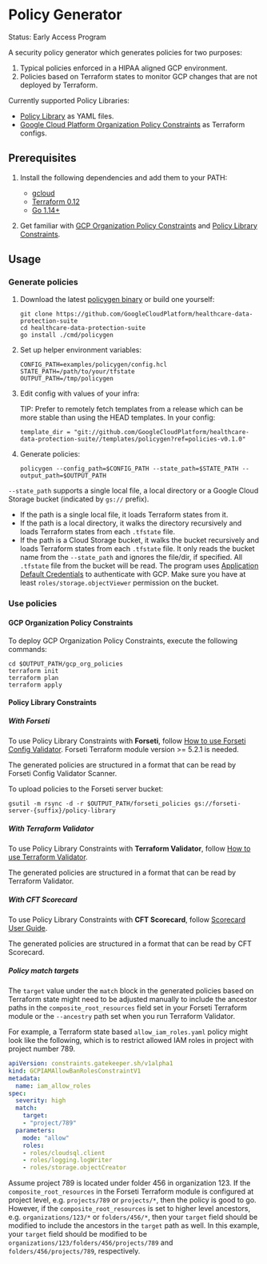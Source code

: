 # Policy Generator

Status: Early Access Program

A security policy generator which generates policies for two purposes:

1. Typical policies enforced in a HIPAA aligned GCP environment.
1. Policies based on Terraform states to monitor GCP changes that are not
    deployed by Terraform.

Currently supported Policy Libraries:

* [Policy Library](https://github.com/forseti-security/policy-library) as YAML
    files.
* [Google Cloud Platform Organization Policy Constraints](https://cloud.google.com/resource-manager/docs/organization-policy/org-policy-constraints)
    as Terraform configs.

## Prerequisites

1. Install the following dependencies and add them to your PATH:

    * [gcloud](https://cloud.google.com/sdk/gcloud)
    * [Terraform 0.12](https://www.terraform.io/)
    * [Go 1.14+](https://golang.org/dl/)

1. Get familiar with
    [GCP Organization Policy Constraints](https://cloud.google.com/resource-manager/docs/organization-policy/org-policy-constraints)
    and
    [Policy Library Constraints](https://github.com/forseti-security/policy-library).

## Usage

### Generate policies

1. Download the latest
    [policygen binary](https://github.com/GoogleCloudPlatform/healthcare-data-protection-suite/releases)
    or build one yourself:

    ```shell
    git clone https://github.com/GoogleCloudPlatform/healthcare-data-protection-suite
    cd healthcare-data-protection-suite
    go install ./cmd/policygen
    ```

1. Set up helper environment variables:

    ```shell
    CONFIG_PATH=examples/policygen/config.hcl
    STATE_PATH=/path/to/your/tfstate
    OUTPUT_PATH=/tmp/policygen
    ```

1. Edit config with values of your infra:

    TIP: Prefer to remotely fetch templates from a release which can be more
    stable than using the HEAD templates. In your config:

    ```hcl
    template_dir = "git://github.com/GoogleCloudPlatform/healthcare-data-protection-suite//templates/policygen?ref=policies-v0.1.0"
    ```

1. Generate policies:

    ```shell
    policygen --config_path=$CONFIG_PATH --state_path=$STATE_PATH --output_path=$OUTPUT_PATH
    ```

`--state_path` supports a single local file, a local directory or a Google Cloud
Storage bucket (indicated by `gs://` prefix).

* If the path is a single local file, it loads Terraform states from it.
* If the path is a local directory, it walks the directory recursively and
    loads Terraform states from each `.tfstate` file.
* If the path is a Cloud Storage bucket, it walks the bucket recursively and
    loads Terraform states from each `.tfstate` file. It only reads the bucket
    name from the `--state_path` and ignores the file/dir, if specified. All
    `.tfstate` file from the bucket will be read. The program uses
    [Application Default Credentials](https://cloud.google.com/sdk/gcloud/reference/auth/application-default)
    to authenticate with GCP. Make sure you have at least
    `roles/storage.objectViewer` permission on the bucket.

### Use policies

#### GCP Organization Policy Constraints

To deploy GCP Organization Policy Constraints, execute the following commands:

```shell
cd $OUTPUT_PATH/gcp_org_policies
terraform init
terraform plan
terraform apply
```

#### Policy Library Constraints

##### With Forseti

To use Policy Library Constraints with **Forseti**, follow
[How to use Forseti Config Validator](https://github.com/forseti-security/policy-library/blob/master/docs/user_guide.md#how-to-use-forseti-config-validator).
Forseti Terraform module version >= 5.2.1 is needed.

The generated policies are structured in a format that can be read by Forseti
Config Validator Scanner.

To upload policies to the Forseti server bucket:

```shell
gsutil -m rsync -d -r $OUTPUT_PATH/forseti_policies gs://forseti-server-{suffix}/policy-library
```

##### With Terraform Validator

To use Policy Library Constraints with **Terraform Validator**, follow
[How to use Terraform Validator](https://github.com/forseti-security/policy-library/blob/master/docs/user_guide.md#how-to-use-terraform-validator).

The generated policies are structured in a format that can be read by Terraform
Validator.

##### With CFT Scorecard

To use Policy Library Constraints with **CFT Scorecard**, follow
[Scorecard User Guide](https://github.com/GoogleCloudPlatform/cloud-foundation-toolkit/blob/master/cli/docs/scorecard.md#scorecard-user-guide).

The generated policies are structured in a format that can be read by CFT
Scorecard.

##### Policy match targets

The `target` value under the `match` block in the generated policies based on
Terraform state might need to be adjusted manually to include the ancestor paths
in the `composite_root_resources` field set in your Forseti Terraform module or
the `--ancestry` path set when you run Terraform Validator.

For example, a Terraform state based `allow_iam_roles.yaml` policy might look
like the following, which is to restrict allowed IAM roles in project with
project number 789.

```yaml
apiVersion: constraints.gatekeeper.sh/v1alpha1
kind: GCPIAMAllowBanRolesConstraintV1
metadata:
  name: iam_allow_roles
spec:
  severity: high
  match:
    target:
    - "project/789"
  parameters:
    mode: "allow"
    roles:
    - roles/cloudsql.client
    - roles/logging.logWriter
    - roles/storage.objectCreator
```

Assume project 789 is located under folder 456 in organization 123. If the
`composite_root_resources` in the Forseti Terraform module is configured at
project level, e.g. `projects/789` or `projects/*`, then the policy is good to
go. However, if the `composite_root_resources` is set to higher level ancestors,
e.g. `organizations/123/*` or `folders/456/*`, then your `target` field should
be modified to include the ancestors in the `target` path as well. In this
example, your `target` field should be modified to be
`organizations/123/folders/456/projects/789` and `folders/456/projects/789`,
respectively.
